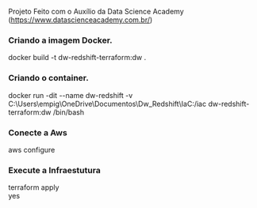 Projeto Feito com o Auxílio da Data Science Academy (https://www.datascienceacademy.com.br/)

### Criando a imagem Docker.

docker build -t dw-redshift-terraform:dw .


### Criando o container.

docker run -dit --name dw-redshift -v C:\Users\empig\OneDrive\Documentos\Dw_Redshift\IaC:/iac dw-redshift-terraform:dw /bin/bash

### Conecte a Aws

aws configure

### Execute a Infraestutura

terraform apply<br>
yes

